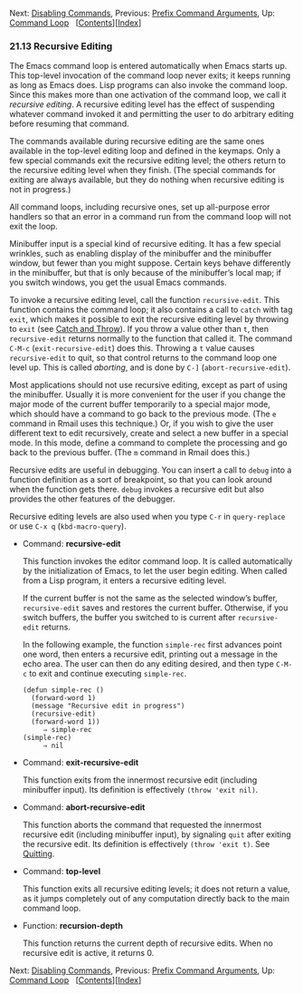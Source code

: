 <!-- This is the GNU Emacs Lisp Reference Manual
corresponding to Emacs version 27.2.

Copyright (C) 1990-1996, 1998-2021 Free Software Foundation,
Inc.

Permission is granted to copy, distribute and/or modify this document
under the terms of the GNU Free Documentation License, Version 1.3 or
any later version published by the Free Software Foundation; with the
Invariant Sections being "GNU General Public License," with the
Front-Cover Texts being "A GNU Manual," and with the Back-Cover
Texts as in (a) below.  A copy of the license is included in the
section entitled "GNU Free Documentation License."

(a) The FSF's Back-Cover Text is: "You have the freedom to copy and
modify this GNU manual.  Buying copies from the FSF supports it in
developing GNU and promoting software freedom." -->

<!-- Created by GNU Texinfo 6.7, http://www.gnu.org/software/texinfo/ -->

Next: [Disabling Commands](Disabling-Commands.html), Previous: [Prefix Command Arguments](Prefix-Command-Arguments.html), Up: [Command Loop](Command-Loop.html)   \[[Contents](index.html#SEC_Contents "Table of contents")]\[[Index](Index.html "Index")]

### 21.13 Recursive Editing

The Emacs command loop is entered automatically when Emacs starts up. This top-level invocation of the command loop never exits; it keeps running as long as Emacs does. Lisp programs can also invoke the command loop. Since this makes more than one activation of the command loop, we call it *recursive editing*. A recursive editing level has the effect of suspending whatever command invoked it and permitting the user to do arbitrary editing before resuming that command.

The commands available during recursive editing are the same ones available in the top-level editing loop and defined in the keymaps. Only a few special commands exit the recursive editing level; the others return to the recursive editing level when they finish. (The special commands for exiting are always available, but they do nothing when recursive editing is not in progress.)

All command loops, including recursive ones, set up all-purpose error handlers so that an error in a command run from the command loop will not exit the loop.

Minibuffer input is a special kind of recursive editing. It has a few special wrinkles, such as enabling display of the minibuffer and the minibuffer window, but fewer than you might suppose. Certain keys behave differently in the minibuffer, but that is only because of the minibuffer’s local map; if you switch windows, you get the usual Emacs commands.

To invoke a recursive editing level, call the function `recursive-edit`. This function contains the command loop; it also contains a call to `catch` with tag `exit`, which makes it possible to exit the recursive editing level by throwing to `exit` (see [Catch and Throw](Catch-and-Throw.html)). If you throw a value other than `t`, then `recursive-edit` returns normally to the function that called it. The command `C-M-c` (`exit-recursive-edit`) does this. Throwing a `t` value causes `recursive-edit` to quit, so that control returns to the command loop one level up. This is called *aborting*, and is done by `C-]` (`abort-recursive-edit`).

Most applications should not use recursive editing, except as part of using the minibuffer. Usually it is more convenient for the user if you change the major mode of the current buffer temporarily to a special major mode, which should have a command to go back to the previous mode. (The `e` command in Rmail uses this technique.) Or, if you wish to give the user different text to edit recursively, create and select a new buffer in a special mode. In this mode, define a command to complete the processing and go back to the previous buffer. (The `m` command in Rmail does this.)

Recursive edits are useful in debugging. You can insert a call to `debug` into a function definition as a sort of breakpoint, so that you can look around when the function gets there. `debug` invokes a recursive edit but also provides the other features of the debugger.

Recursive editing levels are also used when you type `C-r` in `query-replace` or use `C-x q` (`kbd-macro-query`).

*   Command: **recursive-edit**

    This function invokes the editor command loop. It is called automatically by the initialization of Emacs, to let the user begin editing. When called from a Lisp program, it enters a recursive editing level.

    If the current buffer is not the same as the selected window’s buffer, `recursive-edit` saves and restores the current buffer. Otherwise, if you switch buffers, the buffer you switched to is current after `recursive-edit` returns.

    In the following example, the function `simple-rec` first advances point one word, then enters a recursive edit, printing out a message in the echo area. The user can then do any editing desired, and then type `C-M-c` to exit and continue executing `simple-rec`.

        (defun simple-rec ()
          (forward-word 1)
          (message "Recursive edit in progress")
          (recursive-edit)
          (forward-word 1))
             ⇒ simple-rec
        (simple-rec)
             ⇒ nil

<!---->

*   Command: **exit-recursive-edit**

    This function exits from the innermost recursive edit (including minibuffer input). Its definition is effectively `(throw 'exit nil)`.

<!---->

*   Command: **abort-recursive-edit**

    This function aborts the command that requested the innermost recursive edit (including minibuffer input), by signaling `quit` after exiting the recursive edit. Its definition is effectively `(throw 'exit t)`. See [Quitting](Quitting.html).

<!---->

*   Command: **top-level**

    This function exits all recursive editing levels; it does not return a value, as it jumps completely out of any computation directly back to the main command loop.

<!---->

*   Function: **recursion-depth**

    This function returns the current depth of recursive edits. When no recursive edit is active, it returns 0.

Next: [Disabling Commands](Disabling-Commands.html), Previous: [Prefix Command Arguments](Prefix-Command-Arguments.html), Up: [Command Loop](Command-Loop.html)   \[[Contents](index.html#SEC_Contents "Table of contents")]\[[Index](Index.html "Index")]
